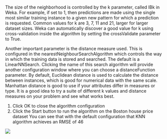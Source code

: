 The size of the neighborhood is controlled by the k parameter, called IBk in Weka. For
example, if set to 1, then predictions are made using the single most similar training instance to
a given new pattern for which a prediction is requested. Common values for k are 3, 7, 11 and
21, larger for larger dataset sizes. Weka can automatically discover a good value for k using
cross-validation inside the algorithm by setting the crossValidate parameter to True.

Another important parameter is the distance measure used. This is configured in the
nearestNeighbourSearchAlgorithm which controls the way in which the training data is stored
and searched. The default is a LinearNNSearch. Clicking the name of this search algorithm will
provide another configuration window where you can choose a distanceFunction parameter. By
default, Euclidean distance is used to calculate the distance between instances, which is good
for numerical data with the same scale. Manhattan distance is good to use if your attributes
differ in measures or type. It is a good idea to try a suite of different k values and distance
measures on your problem and see what works best.

1) Click OK to close the algorithm configuration
2) Click the Start button to run the algorithm on the Boston house price dataset
You can see that with the default configuration that KNN algorithm achieves an RMSE of
46

![](https://github.com/fenago/katacoda-scenarios/raw/master/machine-learning-mastery-weka/machine-learning-mastery-weka-chapter-18/steps/images/94.png)
